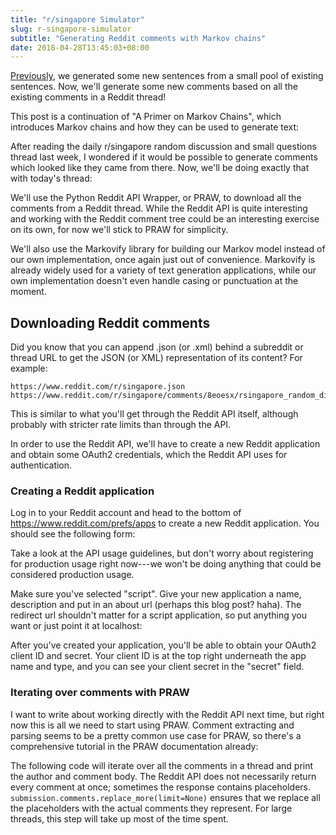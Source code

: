 ```yaml
---
title: "r/singapore Simulator"
slug: r-singapore-simulator
subtitle: "Generating Reddit comments with Markov chains"
date: 2018-04-28T13:45:03+08:00
---
```


[Previously](https://medium.com/@jiayu./a-primer-on-markov-chains-2668d94032b1), we generated some new sentences from a small pool of existing sentences. Now, we'll generate some new comments based on all the existing comments in a Reddit thread!

This post is a continuation of "A Primer on Markov Chains", which introduces Markov chains and how they can be used to generate text:

After reading the daily r/singapore random discussion and small questions thread last week, I wondered if it would be possible to generate comments which looked like they came from there. Now, we'll be doing exactly that with today's thread:

We'll use the Python Reddit API Wrapper, or PRAW, to download all the comments from a Reddit thread. While the Reddit API is quite interesting and working with the Reddit comment tree could be an interesting exercise on its own, for now we'll stick to PRAW for simplicity.

We'll also use the Markovify library for building our Markov model instead of our own implementation, once again just out of convenience. Markovify is already widely used for a variety of text generation applications, while our own implementation doesn't even handle casing or punctuation at the moment.

## Downloading Reddit comments

Did you know that you can append .json (or .xml) behind a subreddit or thread URL to get the JSON (or XML) representation of its content? For example:

```
https://www.reddit.com/r/singapore.json
https://www.reddit.com/r/singapore/comments/8eoesx/rsingapore_random_discussion_and_small_questions.json
```

This is similar to what you'll get through the Reddit API itself, although probably with stricter rate limits than through the API.

In order to use the Reddit API, we'll have to create a new Reddit application and obtain some OAuth2 credentials, which the Reddit API uses for authentication.

### Creating a Reddit application

Log in to your Reddit account and head to the bottom of https://www.reddit.com/prefs/apps to create a new Reddit application. You should see the following form:

Take a look at the API usage guidelines, but don't worry about registering for production usage right now---we won't be doing anything that could be considered production usage.

Make sure you've selected "script". Give your new application a name, description and put in an about url (perhaps this blog post? haha). The redirect url shouldn't matter for a script application, so put anything you want or just point it at localhost:

After you've created your application, you'll be able to obtain your OAuth2 client ID and secret. Your client ID is at the top right underneath the app name and type, and you can see your client secret in the "secret" field.

### Iterating over comments with PRAW

I want to write about working directly with the Reddit API next time, but right now this is all we need to start using PRAW. Comment extracting and parsing seems to be a pretty common use case for PRAW, so there's a comprehensive tutorial in the PRAW documentation already:

The following code will iterate over all the comments in a thread and print the author and comment body. The Reddit API does not necessarily return every comment at once; sometimes the response contains placeholders. `submission.comments.replace_more(limit=None)` ensures that we replace all the placeholders with the actual comments they represent. For large threads, this step will take up most of the time spent.
